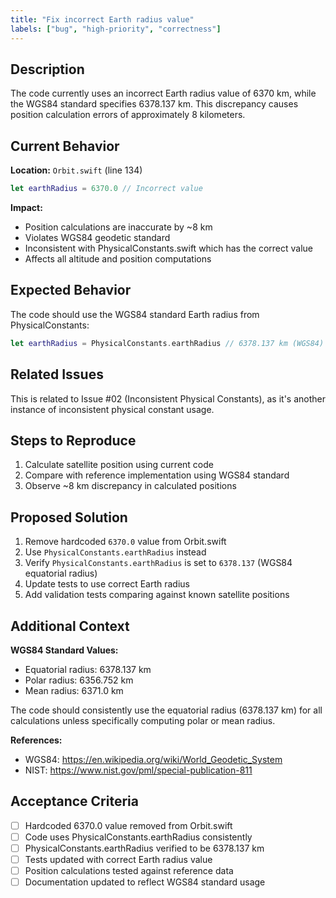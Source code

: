 ```yaml
---
title: "Fix incorrect Earth radius value"
labels: ["bug", "high-priority", "correctness"]
---
```


## Description

The code currently uses an incorrect Earth radius value of 6370 km, while the WGS84 standard specifies 6378.137 km. This discrepancy causes position calculation errors of approximately 8 kilometers.

## Current Behavior

**Location:** `Orbit.swift` (line 134)

```swift
let earthRadius = 6370.0 // Incorrect value
```

**Impact:**
- Position calculations are inaccurate by ~8 km
- Violates WGS84 geodetic standard
- Inconsistent with PhysicalConstants.swift which has the correct value
- Affects all altitude and position computations

## Expected Behavior

The code should use the WGS84 standard Earth radius from PhysicalConstants:

```swift
let earthRadius = PhysicalConstants.earthRadius // 6378.137 km (WGS84)
```

## Related Issues

This is related to Issue #02 (Inconsistent Physical Constants), as it's another instance of inconsistent physical constant usage.

## Steps to Reproduce

1. Calculate satellite position using current code
2. Compare with reference implementation using WGS84 standard
3. Observe ~8 km discrepancy in calculated positions

## Proposed Solution

1. Remove hardcoded `6370.0` value from Orbit.swift
2. Use `PhysicalConstants.earthRadius` instead
3. Verify `PhysicalConstants.earthRadius` is set to `6378.137` (WGS84 equatorial radius)
4. Update tests to use correct Earth radius
5. Add validation tests comparing against known satellite positions

## Additional Context

**WGS84 Standard Values:**
- Equatorial radius: 6378.137 km
- Polar radius: 6356.752 km
- Mean radius: 6371.0 km

The code should consistently use the equatorial radius (6378.137 km) for all calculations unless specifically computing polar or mean radius.

**References:**
- WGS84: https://en.wikipedia.org/wiki/World_Geodetic_System
- NIST: https://www.nist.gov/pml/special-publication-811

## Acceptance Criteria

- [ ] Hardcoded 6370.0 value removed from Orbit.swift
- [ ] Code uses PhysicalConstants.earthRadius consistently
- [ ] PhysicalConstants.earthRadius verified to be 6378.137 km
- [ ] Tests updated with correct Earth radius value
- [ ] Position calculations tested against reference data
- [ ] Documentation updated to reflect WGS84 standard usage
